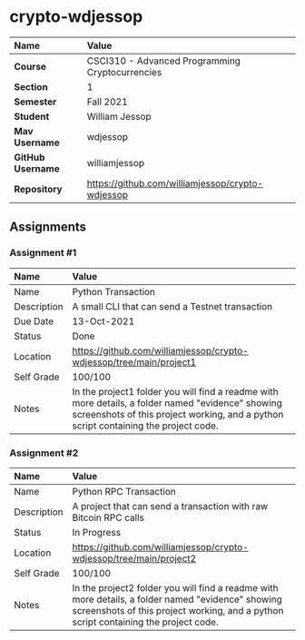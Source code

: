 # crypto-wdjessop

| Name                | Value                                            |
| :------------------ | :---------------------------------------------   |
| **Course**          | CSCI310 - Advanced Programming Cryptocurrencies  |
| **Section**         | 1                                                |
| **Semester**        | Fall 2021                                        |
| **Student**         | William Jessop                                   |
| **Mav Username**    | wdjessop                                         |
| **GitHub Username** | williamjessop                                    |
| **Repository**      | https://github.com/williamjessop/crypto-wdjessop |


## Assignments

### Assignment #1

| Name | Value |
| :--- | :--- |
| Name | Python Transaction |
| Description | A small CLI that can send a Testnet transaction |
| Due Date | 13-Oct-2021 |
| Status | Done |
| Location | https://github.com/williamjessop/crypto-wdjessop/tree/main/project1 |
| Self Grade | 100/100 |
| Notes | In the project1 folder you will find a readme with more details, a folder named "evidence" showing screenshots of this project working, and a python script containing the project code.|

### Assignment #2

| Name | Value |
| :--- | :--- |
| Name | Python RPC Transaction |
| Description | A project that can send a transaction with raw Bitcoin RPC calls |
| Status | In Progress |
| Location | https://github.com/williamjessop/crypto-wdjessop/tree/main/project2 |
| Self Grade | 100/100 |
| Notes | In the project2 folder you will find a readme with more details, a folder named "evidence" showing screenshots of this project working, and a python script containing the project code.|